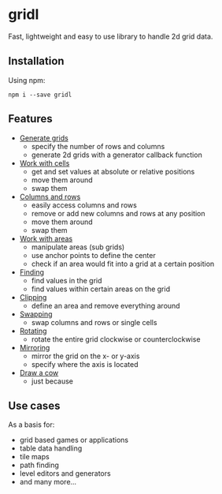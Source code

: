 # gridl

Fast, lightweight and easy to use library to handle 2d grid data.

## Installation

Using npm:

`npm i --save gridl`

## Features

* [Generate grids](docs/example-generating.md)
    * specify the number of rows and columns
    * generate 2d grids with a generator callback function
* [Work with cells](docs/example-cells.md)
    * get and set values at absolute or relative positions
    * move them around
    * swap them
* [Columns and rows](docs/example-columns-and-rows.md)
    * easily access columns and rows
    * remove or add new columns and rows at any position
    * move them around
    * swap them
* [Work with areas](docs/example-areas.md)
    * manipulate areas (sub grids)
    * use anchor points to define the center
    * check if an area would fit into a grid at a certain position
* [Finding](docs/example-finding.md)
    * find values in the grid 
    * find values within certain areas on the grid
* [Clipping](docs/example-clipping.md)
    * define an area and remove everything around
* [Swapping](docs/example-swapping.md)
    * swap columns and rows or single cells
* [Rotating](docs/example-rotating.md)
    * rotate the entire grid clockwise or counterclockwise
* [Mirroring](docs/example-mirroring.md)
    * mirror the grid on the x- or y-axis
    * specify where the axis is located
* [Draw a cow](docs/example-cow.md)
    * just because

## Use cases

As a basis for:

* grid based games or applications
* table data handling
* tile maps
* path finding
* level editors and generators
* and many more...

